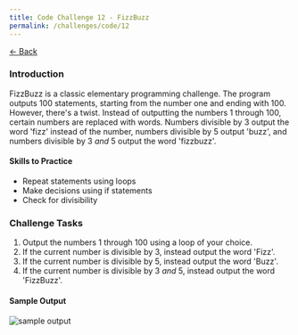 ```yaml
---
title: Code Challenge 12 - FizzBuzz
permalink: /challenges/code/12
---
```


[← Back](/challenges/)

### Introduction

FizzBuzz is a classic elementary programming challenge. The program outputs 100 statements, starting from the number one and ending with 100. However, there's a twist. Instead of outputting the numbers 1 through 100, certain numbers are replaced with words. Numbers divisible by 3 output the word 'fizz' instead of the number, numbers divisible by 5 output 'buzz', and numbers divisible by 3 *and* 5 output the word 'fizzbuzz'.

#### Skills to Practice

- Repeat statements using loops
- Make decisions using if statements
- Check for divisibility

### Challenge Tasks

1. Output the numbers 1 through 100 using a loop of your choice.
2. If the current number is divisible by 3, instead output the word 'Fizz'.
3. If the current number is divisible by 5, instead output the word 'Buzz'.
4. If the current number is divisible by 3 *and* 5, instead output the word 'FizzBuzz'.

#### Sample Output

<img src="/assets/img/challenges/challenge-12-fizzbuzz.gif" alt="sample output" title="sample output">